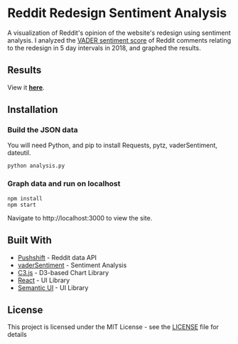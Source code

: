 # Reddit Redesign Sentiment Analysis

A visualization of Reddit's opinion of the website's redesign using sentiment analysis. I analyzed the [VADER sentiment score](http://comp.social.gatech.edu/papers/icwsm14.vader.hutto.pdf) of Reddit comments relating to the redesign in 5 day intervals in 2018, and graphed the results. 

## Results

View it **[here](https://reddit-redesign-sentiments.herokuapp.com/)**.

## Installation

### Build the JSON data

You will need Python, and pip to install Requests, pytz, vaderSentiment, dateutil.

```
python analysis.py
```

### Graph data and run on localhost 

```
npm install
npm start
```

Navigate to http://localhost:3000 to view the site.

## Built With

* [Pushshift](https://github.com/pushshift/api) - Reddit data API
* [vaderSentiment](https://github.com/cjhutto/vaderSentiment) - Sentiment Analysis
* [C3.js](https://c3js.org/) - D3-based Chart Library
* [React](https://reactjs.org/) - UI Library
* [Semantic UI](https://react.semantic-ui.com/) - UI Library

## License

This project is licensed under the MIT License - see the [LICENSE](LICENSE) file for details
